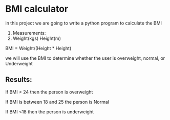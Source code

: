 # BMI calculator

in this project we are going to write a python program to calculate the BMI


1. Measurements:
2. Weight(kgs)
Height(m)

BMI = Weight/(Height * Height)


we will use the BMI to determine whether the user is overweight, normal, or Underweight 

## Results:

If BMI > 24 then the person is overweight

If BMI is between 18 and 25 the person is Normal

If BMI <18 then the person is underweight
